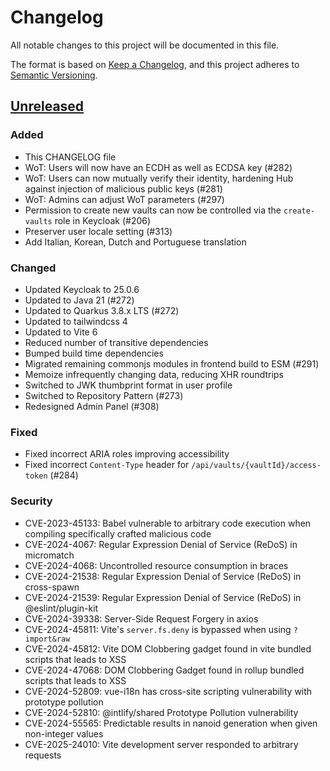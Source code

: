 # Changelog

All notable changes to this project will be documented in this file.

The format is based on [Keep a Changelog](https://keepachangelog.com/en/1.1.0/),
and this project adheres to [Semantic Versioning](https://semver.org/spec/v2.0.0.html).

## [Unreleased](https://github.com/cryptomator/hub/compare/1.3.4...HEAD)

### Added

- This CHANGELOG file
- WoT: Users will now have an ECDH as well as ECDSA key (#282)
- WoT: Users can now mutually verify their identity, hardening Hub against injection of malicious public keys (#281)
- WoT: Admins can adjust WoT parameters (#297)
- Permission to create new vaults can now be controlled via the `create-vaults` role in Keycloak (#206)
- Preserver user locale setting (#313)
- Add Italian, Korean, Dutch and Portuguese translation

### Changed

- Updated Keycloak to 25.0.6
- Updated to Java 21 (#272)
- Updated to Quarkus 3.8.x LTS (#272)
- Updated to tailwindcss 4
- Updated to Vite 6
- Reduced number of transitive dependencies
- Bumped build time dependencies
- Migrated remaining commonjs modules in frontend build to ESM (#291)
- Memoize infrequently changing data, reducing XHR roundtrips
- Switched to JWK thumbprint format in user profile
- Switched to Repository Pattern (#273)
- Redesigned Admin Panel (#308)

### Fixed

- Fixed incorrect ARIA roles improving accessibility
- Fixed incorrect `Content-Type` header for `/api/vaults/{vaultId}/access-token` (#284)

### Security

- CVE-2023-45133: Babel vulnerable to arbitrary code execution when compiling specifically crafted malicious code 
- CVE-2024-4067: Regular Expression Denial of Service (ReDoS) in micromatch
- CVE-2024-4068: Uncontrolled resource consumption in braces
- CVE-2024-21538: Regular Expression Denial of Service (ReDoS) in cross-spawn
- CVE-2024-21539: Regular Expression Denial of Service (ReDoS) in @eslint/plugin-kit
- CVE-2024-39338: Server-Side Request Forgery in axios
- CVE-2024-45811: Vite's `server.fs.deny` is bypassed when using `?import&raw`
- CVE-2024-45812: Vite DOM Clobbering gadget found in vite bundled scripts that leads to XSS
- CVE-2024-47068: DOM Clobbering Gadget found in rollup bundled scripts that leads to XSS
- CVE-2024-52809: vue-i18n has cross-site scripting vulnerability with prototype pollution
- CVE-2024-52810: @intlify/shared Prototype Pollution vulnerability
- CVE-2024-55565: Predictable results in nanoid generation when given non-integer values
- CVE-2025-24010: Vite development server responded to arbitrary requests
